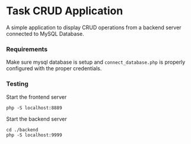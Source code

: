 # Task CRUD Application

A simple application to display CRUD operations from a backend server connected to MySQL Database.

### Requirements

Make sure mysql database is setup and ```connect_database.php``` is properly configured with the proper credentials.

### Testing

Start the frontend server 
```
php -S localhost:8889
```

Start the backend server

```
cd ./backend
php -S localhost:9999
```
